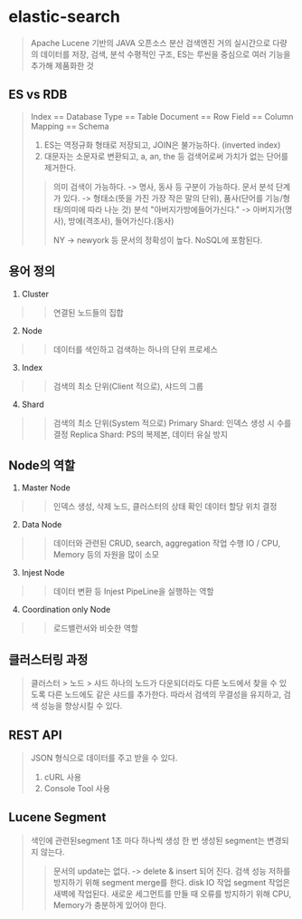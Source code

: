 # elastic-search

> Apache Lucene 기반의 JAVA 오픈소스 분산 검색엔진
> 거의 실시간으로 다량의 데이터를 저장, 검색, 분석
> 수평적인 구조, ES는 루씬을 중심으로 여러 기능을 추가해 제품화한 것

## ES vs RDB

> Index == Database
> Type == Table
> Document == Row
> Field == Column
> Mapping == Schema
>
> 1. ES는 역정규화 형태로 저장되고, JOIN은 불가능하다.
> (inverted index)
> 2. 대문자는 소문자로 변환되고, a, an, the 등 검색어로써 가치가 없는 단어를 제거한다.
> 
>
>> 의미 검색이 가능하다. -> 명사, 동사 등 구분이 가능하다.
>> 문서 분석 단계가 있다. -> 형태소(뜻을 가진 가장 작은 말의 단위), 품사(단어를 기능/형태/의미에 따라 나눈 것) 분석
>> "아버지가방에들어가신다." -> 아버지가(명사), 방에(격조사), 들어가신다.(동사)
>>
>> NY -> newyork 등 문서의 정확성이 높다.
>> NoSQL에 포함된다.


## 용어 정의

1. Cluster
>> 연결된 노드들의 집합

2. Node
>> 데이터를 색인하고 검색하는 하나의 단위 프로세스

3. Index
>> 검색의 최소 단위(Client 적으로), 샤드의 그룹

4. Shard
>> 검색의 최소 단위(System 적으로)
>> Primary Shard: 인덱스 생성 시 수를 결정
>> Replica Shard: PS의 복제본, 데이터 유실 방지


## Node의 역할

1. Master Node
>> 인덱스 생성, 삭제
>> 노드, 클러스터의 상태 확인
>> 데이터 할당 위치 결정

2. Data Node
>> 데이터와 관련된 CRUD, search, aggregation 작업 수행
>> IO / CPU, Memory 등의 자원을 많이 소모

3. Injest Node
>> 데이터 변환 등 Injest PipeLine을 실행하는 역할

4. Coordination only Node
>> 로드밸런서와 비슷한 역할


## 클러스터링 과정

> 클러스터 > 노드 > 샤드
> 하나의 노드가 다운되더라도 다른 노드에서 찾을 수 있도록 다른 노드에도 같은 샤드를 추가한다.
> 따라서 검색의 무결성을 유지하고, 검색 성능을 향상시킬 수 있다.


## REST API

> JSON 형식으로 데이터를 주고 받을 수 있다.
> 1. cURL 사용
> 2. Console Tool 사용


## Lucene Segment

> 색인에 관련된segment
> 1초 마다 하나씩 생성
> 한 번 생성된 segment는 변경되지 않는다.
>>
>> 문서의 update는 없다. -> delete & insert 되어 진다.
>> 검색 성능 저하를 방지하기 위해 segment merge를 한다.
>> disk IO 작업
>> segment 작업은 새벽에 작업된다. 새로운 세그먼트를 만들 때 오류를 방지하기 위해
>> CPU, Memory가 충분하게 있어야 한다.



